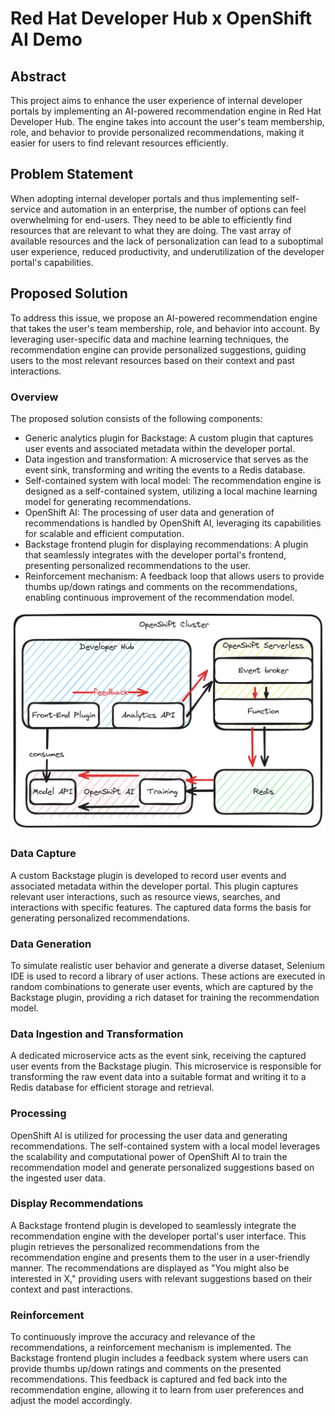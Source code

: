 # Red Hat Developer Hub x OpenShift AI Demo

## Abstract

This project aims to enhance the user experience of internal developer portals by implementing an AI-powered recommendation engine in Red Hat Developer Hub. The engine takes into account the user's team membership, role, and behavior to provide personalized recommendations, making it easier for users to find relevant resources efficiently.

## Problem Statement

When adopting internal developer portals and thus implementing self-service and automation in an enterprise, the number of options can feel overwhelming for end-users. They need to be able to efficiently find resources that are relevant to what they are doing. The vast array of available resources and the lack of personalization can lead to a suboptimal user experience, reduced productivity, and underutilization of the developer portal's capabilities.

## Proposed Solution

To address this issue, we propose an AI-powered recommendation engine that takes the user's team membership, role, and behavior into account. By leveraging user-specific data and machine learning techniques, the recommendation engine can provide personalized suggestions, guiding users to the most relevant resources based on their context and past interactions.

### Overview

The proposed solution consists of the following components:

- Generic analytics plugin for Backstage: A custom plugin that captures user events and associated metadata within the developer portal.
- Data ingestion and transformation: A microservice that serves as the event sink, transforming and writing the events to a Redis database.
- Self-contained system with local model: The recommendation engine is designed as a self-contained system, utilizing a local machine learning model for generating recommendations.
- OpenShift AI: The processing of user data and generation of recommendations is handled by OpenShift AI, leveraging its capabilities for scalable and efficient computation.
- Backstage frontend plugin for displaying recommendations: A plugin that seamlessly integrates with the developer portal's frontend, presenting personalized recommendations to the user.
- Reinforcement mechanism: A feedback loop that allows users to provide thumbs up/down ratings and comments on the recommendations, enabling continuous improvement of the recommendation model.

![High-level architectureal diagram](img/overview.png)

### Data Capture

A custom Backstage plugin is developed to record user events and associated metadata within the developer portal. This plugin captures relevant user interactions, such as resource views, searches, and interactions with specific features. The captured data forms the basis for generating personalized recommendations.

### Data Generation

To simulate realistic user behavior and generate a diverse dataset, Selenium IDE is used to record a library of user actions. These actions are executed in random combinations to generate user events, which are captured by the Backstage plugin, providing a rich dataset for training the recommendation model.

### Data Ingestion and Transformation

A dedicated microservice acts as the event sink, receiving the captured user events from the Backstage plugin. This microservice is responsible for transforming the raw event data into a suitable format and writing it to a Redis database for efficient storage and retrieval.

### Processing

OpenShift AI is utilized for processing the user data and generating recommendations. The self-contained system with a local model leverages the scalability and computational power of OpenShift AI to train the recommendation model and generate personalized suggestions based on the ingested user data.

### Display Recommendations

A Backstage frontend plugin is developed to seamlessly integrate the recommendation engine with the developer portal's user interface. This plugin retrieves the personalized recommendations from the recommendation engine and presents them to the user in a user-friendly manner. The recommendations are displayed as "You might also be interested in X," providing users with relevant suggestions based on their context and past interactions.

### Reinforcement

To continuously improve the accuracy and relevance of the recommendations, a reinforcement mechanism is implemented. The Backstage frontend plugin includes a feedback system where users can provide thumbs up/down ratings and comments on the presented recommendations. This feedback is captured and fed back into the recommendation engine, allowing it to learn from user preferences and adjust the model accordingly.
